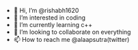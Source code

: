- 👋 Hi, I’m @rishabh1620
- 👀 I’m interested in coding
- 🌱 I’m currently learning c++
- 💞️ I’m looking to collaborate on everything
- 📫 How to reach me @alaapsutra(twitter)

<!---
rishabh1620/rishabh1620 is a ✨ special ✨ repository because its `README.md` (this file) appears on your GitHub profile.
You can click the Preview link to take a look at your changes.
--->
